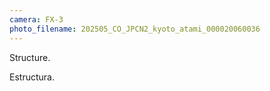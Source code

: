 ```yaml
---
camera: FX-3
photo_filename: 202505_CO_JPCN2_kyoto_atami_000020060036
---
```


Structure.

Estructura.

